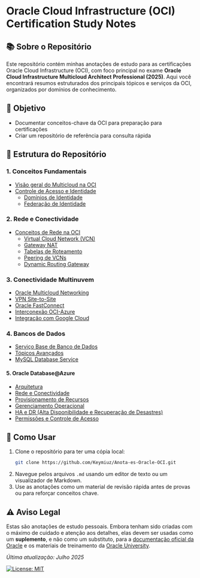 # Oracle Cloud Infrastructure (OCI) Certification Study Notes

## 📚 Sobre o Repositório
Este repositório contém minhas anotações de estudo para as certificações Oracle Cloud Infrastructure (OCI), com foco principal no exame **Oracle Cloud Infrastructure Multicloud Architect Professional (2025)**. Aqui você encontrará resumos estruturados dos principais tópicos e serviços da OCI, organizados por domínios de conhecimento.

## 🎯 Objetivo
- Documentar conceitos-chave da OCI para preparação para certificações
- Criar um repositório de referência para consulta rápida

## 📂 Estrutura do Repositório

### 1. Conceitos Fundamentais
- [Visão geral do Multicloud na OCI](1OracleMultiCloud.md)
- [Controle de Acesso e Identidade](2.0OCIAccess.md)
  - [Domínios de Identidade](2.1OCIdentityDomain.md)
  - [Federação de Identidade](2.2OCIFederation.md)

### 2. Rede e Conectividade
- [Conceitos de Rede na OCI](3.0OCINetworks.md)
  - [Virtual Cloud Network (VCN)](3.1OCIVCN.md)
  - [Gateway NAT](3.2OCIVCNNATGateway.md)
  - [Tabelas de Roteamento](3.3VCNRoute.md)
  - [Peering de VCNs](3.4VCNPeering.md)
  - [Dynamic Routing Gateway](3.5DRG.md)

### 3. Conectividade Multinuvem
- [Oracle Multicloud Networking](4.0MCN.md)
- [VPN Site-to-Site](4.1Site-to-SiteVPN.md)
- [Oracle FastConnect](4.2FastConnect.md)
- [Interconexão OCI-Azure](5.0OCI-AzureInterconnect.md)
- [Integração com Google Cloud](6OCI-Google.md)

### 4. Bancos de Dados
- [Serviço Base de Banco de Dados](7.0OracleBaseDatabaseService.md)
- [Tópicos Avançados](7.1OracleBaseDatabaseService.md)
- [MySQL Database Service](7.2MySQLDatabase.md)

#### 5. Oracle Database@Azure
- [Arquitetura](8.0OracleDatabase@Azure.md)
- [Rede e Conectividade](8.1.0OracleDatabase@Azure.md)
- [Provisionamento de Recursos](8.1.2OracleDatabase@Azure.md)
- [Gerenciamento Operacional](8.2OracleDatabase@Azure.md)
- [HA e DR (Alta Disponibilidade e Recuperação de Desastres)](8.3OracleDatabase@Azure.md)
- [Permissões e Controle de Acesso](8.4OracleDatabase@Azure.md)

## 🚀 Como Usar

1.  Clone o repositório para ter uma cópia local:
    ```bash
    git clone https://github.com/Keymiuz/Anota-es-Oracle-OCI.git
    ```
2.  Navegue pelos arquivos `.md` usando um editor de texto ou um visualizador de Markdown.
3.  Use as anotações como um material de revisão rápida antes de provas ou para reforçar conceitos chave.

## ⚠️ Aviso Legal

Estas são anotações de estudo pessoais. Embora tenham sido criadas com o máximo de cuidado e atenção aos detalhes, elas devem ser usadas como um **suplemento**, e não como um substituto, para a [documentação oficial da Oracle](https://docs.oracle.com/en/cloud/iaas/) e os materiais de treinamento da [Oracle University](https://education.oracle.com/).



*Última atualização: Julho 2025*

[![License: MIT](https://img.shields.io/badge/License-MIT-yellow.svg)](https://opensource.org/licenses/MIT)
